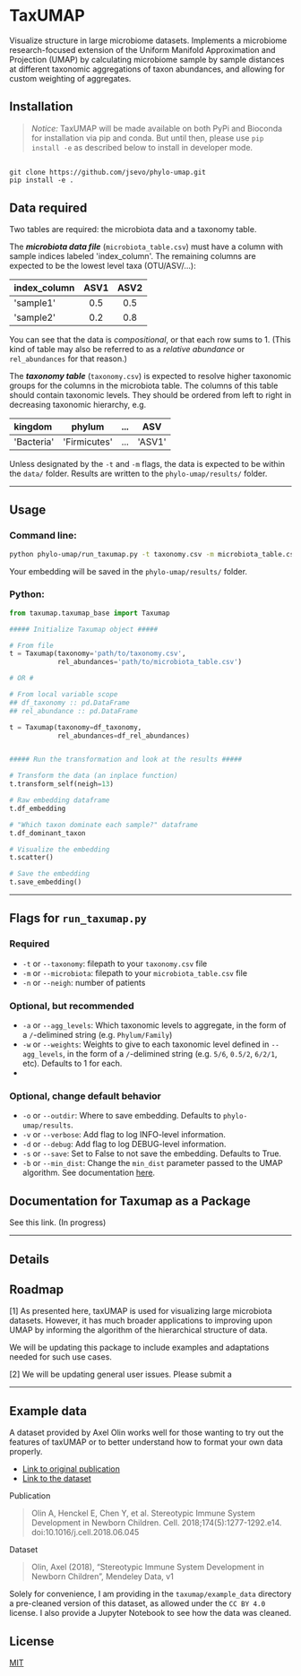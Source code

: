 # TaxUMAP

Visualize structure in large microbiome datasets. Implements a microbiome research-focused extension of the Uniform Manifold Approximation and Projection (UMAP) by calculating microbiome sample by sample distances at different taxonomic aggregations of taxon abundances, and allowing for custom weighting of aggregates.

## Installation

> *Notice:* TaxUMAP will be made available on both PyPi and Bioconda for installation via pip and conda. But until then, please use `pip install -e` as described below to install in developer mode.


## 
```
git clone https://github.com/jsevo/phylo-umap.git
pip install -e .
```

## Data required
Two tables are required: the microbiota data and a taxonomy table.

The ***microbiota data file*** (`microbiota_table.csv`) must have a column with sample indices labeled 'index_column'. The remaining columns are expected to be the lowest level taxa (OTU/ASV/...):

| index_column | ASV1 | ASV2 |
| :--- | :---: | :---: |
|'sample1'| 0.5| 0.5|
|'sample2'|0.2| 0.8|

You can see that the data is *compositional*, or that each row sums to 1. (This kind of table may also be referred to as a *relative abundance* or `rel_abundances` for that reason.) 

The ***taxonomy table*** (`taxonomy.csv`) is expected to resolve higher taxonomic groups for the columns in the microbiota table. The columns of this table should contain taxonomic levels. They should be ordered from left to right in decreasing taxonomic hierarchy, e.g.

| kingdom    | phylum       | ...   | ASV    |
| :---       | :---:        | :---: | :---:  |
| 'Bacteria' | 'Firmicutes' | ...   | 'ASV1' |

Unless designated by the `-t` and `-m` flags, the data is expected to be within the `data/` folder. Results are written to the `phylo-umap/results/` folder.

---

## Usage

### Command line:

```bash
python phylo-umap/run_taxumap.py -t taxonomy.csv -m microbiota_table.csv -n 15
```
Your embedding will be saved in the `phylo-umap/results/` folder. 


### Python:
```python
from taxumap.taxumap_base import Taxumap

##### Initialize Taxumap object #####

# From file
t = Taxumap(taxonomy='path/to/taxonomy.csv', 
            rel_abundances='path/to/microbiota_table.csv')

# OR #

# From local variable scope
## df_taxonomy :: pd.DataFrame
## rel_abundance :: pd.DataFrame

t = Taxumap(taxonomy=df_taxonomy, 
            rel_abundances=df_rel_abundances)


##### Run the transformation and look at the results #####

# Transform the data (an inplace function)
t.transform_self(neigh=13)

# Raw embedding dataframe
t.df_embedding

# "Which taxon dominate each sample?" dataframe
t.df_dominant_taxon

# Visualize the embedding
t.scatter()

# Save the embedding
t.save_embedding() 

```
---

## Flags for `run_taxumap.py`

### Required

* `-t` or `--taxonomy`: filepath to your `taxonomy.csv` file
* `-m` or `--microbiota`: filepath to your `microbiota_table.csv` file
* `-n` or `--neigh`: number of patients

### Optional, but recommended

* `-a` or `--agg_levels`: Which taxonomic levels to aggregate, in the form of a `/`-delimined string (e.g. `Phylum/Family`)
* `-w` or `--weights`: Weights to give to each taxonomic level defined in `--agg_levels`, in the form of a `/`-delimined string (e.g. `5/6`, `0.5/2`, `6/2/1`, etc). Defaults to 1 for each.
* 

### Optional, change default behavior

* `-o` or `--outdir`: Where to save embedding. Defaults to `phylo-umap/results`.
* `-v` or `--verbose`: Add flag to log INFO-level information.
* `-d` or `--debug`: Add flag to log DEBUG-level information.
* `-s` or `--save`: Set to False to not save the embedding. Defaults to True.
* `-b` or `--min_dist`: Change the `min_dist` parameter passed to the UMAP algorithm. See documentation [here](https://umap-learn.readthedocs.io/en/latest/parameters.html?highlight=min_dist#min-dist). 


## Documentation for Taxumap as a Package

See this link. (In progress)

---

## Details

## Roadmap

[1] As presented here, taxUMAP is used for visualizing large microbiota datasets. However, it has much broader applications to improving upon UMAP by informing the algorithm of the hierarchical structure of data.

We will be updating this package to include examples and adaptations needed for such use cases.

[2] We will be updating general user issues. Please submit a 

---

## Example data

A dataset provided by Axel Olin works well for those wanting to try out the features of taxUMAP or to better understand how to format your own data properly.

* [Link to original publication](https://pubmed.ncbi.nlm.nih.gov/30142345/)
* [Link to the dataset](http://dx.doi.org/10.17632/ynhdrcxtcc.1)

Publication
> Olin A, Henckel E, Chen Y, et al. Stereotypic Immune System Development in Newborn Children. Cell. 2018;174(5):1277-1292.e14. doi:10.1016/j.cell.2018.06.045

Dataset
> Olin, Axel (2018), “Stereotypic Immune System Development in Newborn Children”, Mendeley Data, v1

Solely for convenience, I am providing in the `taxumap/example_data` directory a pre-cleaned version of this dataset, as allowed under the `CC BY 4.0` license. I also provide a Jupyter Notebook to see how the data was cleaned.

## License

[MIT](https://choosealicense.com/licenses/mit/)
